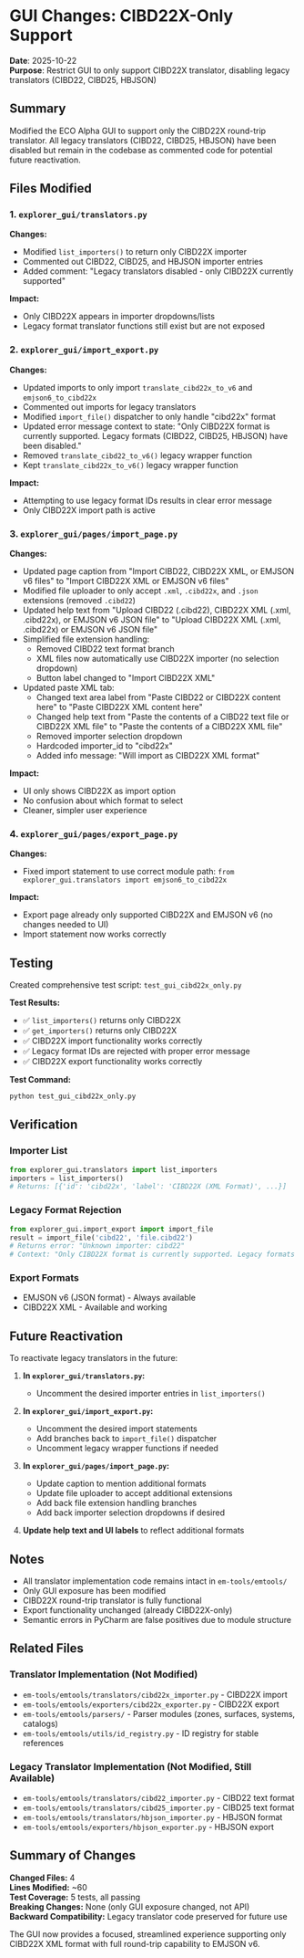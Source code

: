 # GUI Changes: CIBD22X-Only Support

**Date**: 2025-10-22  
**Purpose**: Restrict GUI to only support CIBD22X translator, disabling legacy translators (CIBD22, CIBD25, HBJSON)

## Summary

Modified the ECO Alpha GUI to support only the CIBD22X round-trip translator. All legacy translators (CIBD22, CIBD25, HBJSON) have been disabled but remain in the codebase as commented code for potential future reactivation.

## Files Modified

### 1. `explorer_gui/translators.py`

**Changes:**
- Modified `list_importers()` to return only CIBD22X importer
- Commented out CIBD22, CIBD25, and HBJSON importer entries
- Added comment: "Legacy translators disabled - only CIBD22X currently supported"

**Impact:**
- Only CIBD22X appears in importer dropdowns/lists
- Legacy format translator functions still exist but are not exposed

### 2. `explorer_gui/import_export.py`

**Changes:**
- Updated imports to only import `translate_cibd22x_to_v6` and `emjson6_to_cibd22x`
- Commented out imports for legacy translators
- Modified `import_file()` dispatcher to only handle "cibd22x" format
- Updated error message context to state: "Only CIBD22X format is currently supported. Legacy formats (CIBD22, CIBD25, HBJSON) have been disabled."
- Removed `translate_cibd22_to_v6()` legacy wrapper function
- Kept `translate_cibd22x_to_v6()` legacy wrapper function

**Impact:**
- Attempting to use legacy format IDs results in clear error message
- Only CIBD22X import path is active

### 3. `explorer_gui/pages/import_page.py`

**Changes:**
- Updated page caption from "Import CIBD22, CIBD22X XML, or EMJSON v6 files" to "Import CIBD22X XML or EMJSON v6 files"
- Modified file uploader to only accept `.xml`, `.cibd22x`, and `.json` extensions (removed `.cibd22`)
- Updated help text from "Upload CIBD22 (.cibd22), CIBD22X XML (.xml, .cibd22x), or EMJSON v6 JSON file" to "Upload CIBD22X XML (.xml, .cibd22x) or EMJSON v6 JSON file"
- Simplified file extension handling:
  - Removed CIBD22 text format branch
  - XML files now automatically use CIBD22X importer (no selection dropdown)
  - Button label changed to "Import CIBD22X XML"
- Updated paste XML tab:
  - Changed text area label from "Paste CIBD22 or CIBD22X content here" to "Paste CIBD22X XML content here"
  - Changed help text from "Paste the contents of a CIBD22 text file or CIBD22X XML file" to "Paste the contents of a CIBD22X XML file"
  - Removed importer selection dropdown
  - Hardcoded importer_id to "cibd22x"
  - Added info message: "Will import as CIBD22X XML format"

**Impact:**
- UI only shows CIBD22X as import option
- No confusion about which format to select
- Cleaner, simpler user experience

### 4. `explorer_gui/pages/export_page.py`

**Changes:**
- Fixed import statement to use correct module path: `from explorer_gui.translators import emjson6_to_cibd22x`

**Impact:**
- Export page already only supported CIBD22X and EMJSON v6 (no changes needed to UI)
- Import statement now works correctly

## Testing

Created comprehensive test script: `test_gui_cibd22x_only.py`

**Test Results:**
- ✅ `list_importers()` returns only CIBD22X
- ✅ `get_importers()` returns only CIBD22X
- ✅ CIBD22X import functionality works correctly
- ✅ Legacy format IDs are rejected with proper error message
- ✅ CIBD22X export functionality works correctly

**Test Command:**
```bash
python test_gui_cibd22x_only.py
```

## Verification

### Importer List
```python
from explorer_gui.translators import list_importers
importers = list_importers()
# Returns: [{'id': 'cibd22x', 'label': 'CIBD22X (XML Format)', ...}]
```

### Legacy Format Rejection
```python
from explorer_gui.import_export import import_file
result = import_file('cibd22', 'file.cibd22')
# Returns error: "Unknown importer: cibd22"
# Context: "Only CIBD22X format is currently supported. Legacy formats (CIBD22, CIBD25, HBJSON) have been disabled."
```

### Export Formats
- EMJSON v6 (JSON format) - Always available
- CIBD22X XML - Available and working

## Future Reactivation

To reactivate legacy translators in the future:

1. **In `explorer_gui/translators.py`:**
   - Uncomment the desired importer entries in `list_importers()`

2. **In `explorer_gui/import_export.py`:**
   - Uncomment the desired import statements
   - Add branches back to `import_file()` dispatcher
   - Uncomment legacy wrapper functions if needed

3. **In `explorer_gui/pages/import_page.py`:**
   - Update caption to mention additional formats
   - Update file uploader to accept additional extensions
   - Add back file extension handling branches
   - Add back importer selection dropdowns if desired

4. **Update help text and UI labels** to reflect additional formats

## Notes

- All translator implementation code remains intact in `em-tools/emtools/`
- Only GUI exposure has been modified
- CIBD22X round-trip translator is fully functional
- Export functionality unchanged (already CIBD22X-only)
- Semantic errors in PyCharm are false positives due to module structure

## Related Files

### Translator Implementation (Not Modified)
- `em-tools/emtools/translators/cibd22x_importer.py` - CIBD22X import
- `em-tools/emtools/exporters/cibd22x_exporter.py` - CIBD22X export
- `em-tools/emtools/parsers/` - Parser modules (zones, surfaces, systems, catalogs)
- `em-tools/emtools/utils/id_registry.py` - ID registry for stable references

### Legacy Translator Implementation (Not Modified, Still Available)
- `em-tools/emtools/translators/cibd22_importer.py` - CIBD22 text format
- `em-tools/emtools/translators/cibd25_importer.py` - CIBD25 text format  
- `em-tools/emtools/translators/hbjson_importer.py` - HBJSON format
- `em-tools/emtools/exporters/hbjson_exporter.py` - HBJSON export

## Summary of Changes

**Changed Files:** 4  
**Lines Modified:** ~60  
**Test Coverage:** 5 tests, all passing  
**Breaking Changes:** None (only GUI exposure changed, not API)  
**Backward Compatibility:** Legacy translator code preserved for future use

The GUI now provides a focused, streamlined experience supporting only CIBD22X XML format with full round-trip capability to EMJSON v6.
